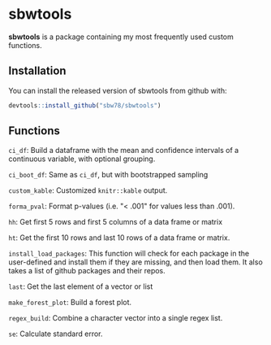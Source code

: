 # sbwtools

<!-- badges: start --> <!-- badges: end -->

**sbwtools** is a package containing my most frequently used custom functions.

## Installation

You can install the released version of sbwtools from github with:

``` r 
devtools::install_github("sbw78/sbwtools")
```

## Functions 

`ci_df`: Build a dataframe with the mean and confidence intervals
of a continuous variable, with optional grouping.

`ci_boot_df`: Same as `ci_df`, but with bootstrapped sampling

`custom_kable`: Customized `knitr::kable` output.

`forma_pval`: Format p-values (i.e. "< .001" for values less than .001).

`hh`: Get first 5 rows and first 5 columns of a data frame or matrix

`ht`: Get the first 10 rows and last 10 rows of a data frame or matrix.

`install_load_packages`: This function will check for each package in the
user-defined and install them if they are missing, and then load them. It also
takes a list of github packages and their repos.

`last`: Get the last element of a vector or list

`make_forest_plot`: Build a forest plot.

`regex_build`: Combine a character vector into a single regex list.

`se`: Calculate standard error.
